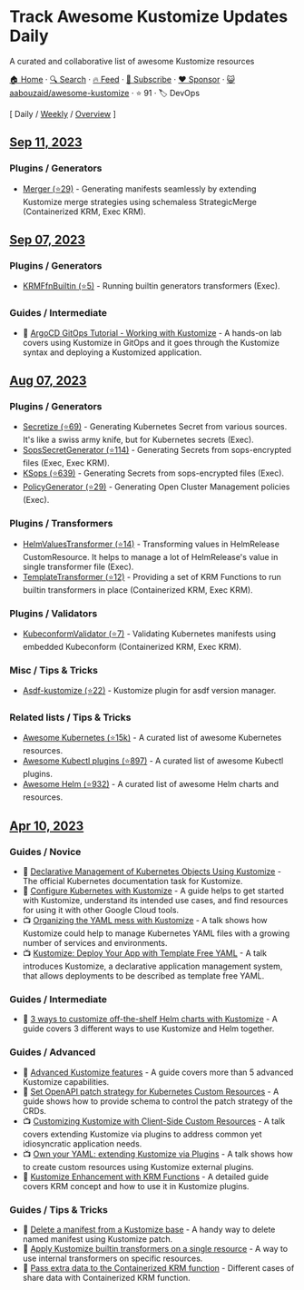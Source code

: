 # Track Awesome Kustomize Updates Daily

A curated and collaborative list of awesome Kustomize resources

[🏠 Home](/README.md) · [🔍 Search](https://www.trackawesomelist.com/search/) · [🔥 Feed](https://www.trackawesomelist.com/aabouzaid/awesome-kustomize/rss.xml) · [📮 Subscribe](https://trackawesomelist.us17.list-manage.com/subscribe?u=d2f0117aa829c83a63ec63c2f&id=36a103854c) · [❤️  Sponsor](https://github.com/sponsors/theowenyoung) · [😺 aabouzaid/awesome-kustomize](https://github.com/DevOpsHiveHQ/awesome-kustomize) · ⭐ 91 · 🏷️ DevOps

[ Daily / [Weekly](/content/aabouzaid/awesome-kustomize/week/README.md) / [Overview](/content/aabouzaid/awesome-kustomize/readme/README.md) ]

## [Sep 11, 2023](/content/2023/09/11/README.md)

### Plugins / Generators

*   [Merger (⭐29)](https://github.com/aabouzaid/kustomize-plugin-merger) - Generating manifests seamlessly by extending Kustomize merge strategies using schemaless StrategicMerge (Containerized KRM, Exec KRM).

## [Sep 07, 2023](/content/2023/09/07/README.md)

### Plugins / Generators

*   [KRMFfnBuiltin (⭐5)](https://github.com/kaweezle/krmfnbuiltin) - Running builtin generators transformers (Exec).

### Guides / Intermediate

*   🧪 [ArgoCD GitOps Tutorial - Working with Kustomize](https://redhat-scholars.github.io/argocd-tutorial/argocd-tutorial/03-kustomize.html) - A hands-on lab covers using Kustomize in GitOps and it goes through the Kustomize syntax and deploying a Kustomized application.

## [Aug 07, 2023](/content/2023/08/07/README.md)

### Plugins / Generators

*   [Secretize (⭐69)](https://github.com/bbl/secretize) - Generating Kubernetes Secret from various sources. It's like a swiss army knife, but for Kubernetes secrets (Exec).
*   [SopsSecretGenerator (⭐114)](https://github.com/goabout/kustomize-sopssecretgenerator/) - Generating Secrets from sops-encrypted files (Exec, Exec KRM).
*   [KSops (⭐639)](https://github.com/viaduct-ai/kustomize-sops) - Generating Secrets from sops-encrypted files (Exec).
*   [PolicyGenerator (⭐29)](https://github.com/open-cluster-management-io/policy-generator-plugin) - Generating Open Cluster Management policies (Exec).

### Plugins / Transformers

*   [HelmValuesTransformer (⭐14)](https://github.com/openinfradev/kustomize-helm-transformer) - Transforming values in HelmRelease CustomResource. It helps to manage a lot of HelmRelease's value in single transformer file (Exec).
*   [TemplateTransformer (⭐12)](https://github.com/joshdk/template-transformer) - Providing a set of KRM Functions to run builtin transformers in place (Containerized KRM, Exec KRM).

### Plugins / Validators

*   [KubeconformValidator (⭐7)](https://github.com/aabouzaid/kustomize-kubeconformvalidator) - Validating Kubernetes manifests using embedded Kubeconform (Containerized KRM, Exec KRM).

### Misc / Tips & Tricks

*   [Asdf-kustomize (⭐22)](https://github.com/Banno/asdf-kustomize) - Kustomize plugin for asdf version manager.

### Related lists / Tips & Tricks

*   [Awesome Kubernetes (⭐15k)](https://github.com/ramitsurana/awesome-kubernetes) - A curated list of awesome Kubernetes resources.
*   [Awesome Kubectl plugins (⭐897)](https://github.com/ishantanu/awesome-kubectl-plugins) - A curated list of awesome Kubectl plugins.
*   [Awesome Helm (⭐932)](https://github.com/cdwv/awesome-helm) - A curated list of awesome Helm charts and resources.

## [Apr 10, 2023](/content/2023/04/10/README.md)

### Guides / Novice

*   📰 [Declarative Management of Kubernetes Objects Using Kustomize](https://kubernetes.io/docs/tasks/manage-kubernetes-objects/kustomization/) - The official Kubernetes documentation task for Kustomize.
*   📰 [Configure Kubernetes with Kustomize](https://cloud.google.com/anthos-config-management/docs/concepts/kustomize) - A guide helps to get started with Kustomize, understand its intended use cases, and find resources for using it with other Google Cloud tools.
*   📺 [Organizing the YAML mess with Kustomize](https://www.youtube.com/watch?v=1fCAwFGX38U) - A talk shows how Kustomize could help to manage Kubernetes YAML files with a growing number of services and environments.
*   📺 [Kustomize: Deploy Your App with Template Free YAML](https://www.youtube.com/watch?v=ahMIBxufNR0) - A talk introduces Kustomize, a declarative application management system, that allows deployments to be described as template free YAML.

### Guides / Intermediate

*   📰 [3 ways to customize off-the-shelf Helm charts with Kustomize](https://tech.aabouzaid.com/2020/09/3-ways-to-customize-off-the-shelf-helm-charts-with-kustomize-kubernetes.html) - A guide covers 3 different ways to use Kustomize and Helm together.

### Guides / Advanced

*   📰 [Advanced Kustomize features](https://www.innoq.com/en/blog/advanced-kustomize-features/) - A guide covers more than 5 advanced Kustomize capabilities.
*   📰 [Set OpenAPI patch strategy for Kubernetes Custom Resources](https://tech.aabouzaid.com/2022/11/set-openapi-patch-strategy-for-kubernetes-custom-resources-kustomize.html) - A guide shows how to provide schema to control the patch strategy of the CRDs.
*   📺 [Customizing Kustomize with Client-Side Custom Resources](https://www.youtube.com/watch?v=YlFUv4F5PYc) - A talk covers extending Kustomize via plugins to address common yet idiosyncratic application needs.
*   📺 [Own your YAML: extending Kustomize via Plugins](https://www.youtube.com/watch?v=Xoh_OpLoVtI) - A talk shows how to create custom resources using Kustomize external plugins.
*   📰 [Kustomize Enhancement with KRM Functions](https://www.innoq.com/en/blog/kustomize-enhancement-with-krm-functions/) - A detailed guide covers KRM concept and how to use it in Kustomize plugins.

### Guides / Tips & Tricks

*   📰 [Delete a manifest from a Kustomize base](https://tech.aabouzaid.com/2021/05/delete-a-manifest-from-kustomize-base.html) - A handy way to delete named manifest using Kustomize patch.
*   📰 [Apply Kustomize builtin transformers on a single resource](https://tech.aabouzaid.com/2022/04/apply-kustomize-builtin-transformers-on-a-single-resource.html) - A way to use internal transformers on specific resources.
*   📰 [Pass extra data to the Containerized KRM function](https://tech.aabouzaid.com/2022/12/pass-extra-data-to-the-containerized-krm-function.html) - Different cases of share data with Containerized KRM function.